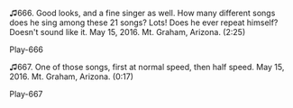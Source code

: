 ♫666. Good looks, and a fine singer as well. How many different songs
does he sing among these 21 songs? Lots! Does he ever repeat himself?
Doesn't sound like it. May 15, 2016. Mt. Graham, Arizona. (2:25)

Play-666

♫667. One of those songs, first at normal speed, then half speed. May
15, 2016. Mt. Graham, Arizona. (0:17)

Play-667

